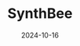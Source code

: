 ---  
layout: startup_page  
title: "SynthBee"  
id: "synthbee.com"  
permalink: "/synthbeesynthbee.com10162024/"  
website: "https://www.synthbee.com/"  
funding_round: "Seed"  
funding_amount: "$20M"  
investors: "Crosspoint Capital Partners, LP"  
about: "SynthBee develops a safe, scalable, and reliable computing intelligence platform designed to amplify and accelerate human innovation. The platform addresses architectural challenges, security risks, and ethical flaws in existing AI systems, promoting computational democracy. It is already being used commercially by Fortune 500 companies."  
markets: "AI, Cybersecurity, Software Development, Business/Productivity Software, Media and Information Services (B2B)"  
hq: "Fort Lauderdale, Florida, United States"  
founded_year: "2024"  
linkedin: "https://www.linkedin.com/company/synthbee-inc"  
twitter: "https://twitter.com/synthbeetech"  
instagram: ""  
facebook: ""  
crunchbase: "https://www.crunchbase.com/organization/synthbee"  
pitchbook: "https://pitchbook.com/profiles/company/693246-16"  

date_display: "16-Oct-2024"  
date: "2024-10-16"

# SEO Optimization  
meta_title: "SynthBee - Seed Funding ($20M)"  
meta_description: "SynthBee, SynthBee develops a safe, scalable, and reliable computing intelligence platform designed to amplify and accelerate human innovation. The platform add..."  
meta_keywords: "SynthBee, AI, Cybersecurity, Software Development, Business/Productivity Software, Media and Information Services (B2B), Seed funding"  
canonical_url: "https://startup.projectstartups.com/synthbeesynthbee.com10162024/"  
---